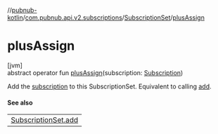 //[pubnub-kotlin](../../../index.md)/[com.pubnub.api.v2.subscriptions](../index.md)/[SubscriptionSet](index.md)/[plusAssign](plus-assign.md)

# plusAssign

[jvm]\
abstract operator fun [plusAssign](plus-assign.md)(subscription: [Subscription](../-subscription/index.md))

Add the [subscription](plus-assign.md) to this SubscriptionSet. Equivalent to calling [add](../../../../pubnub-gson/com.pubnub.api.v2.subscriptions/-subscription-set/add.md).

#### See also

| |
|---|
| [SubscriptionSet.add](../../../../pubnub-gson/com.pubnub.api.v2.subscriptions/-subscription-set/add.md) |
